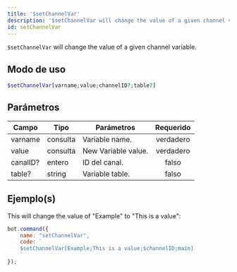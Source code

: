 ```yaml
---
title: '$setChannelVar'
description: '$setChannelVar will change the value of a given channel variable.'
id: setChannelVar
---
```


`$setChannelVar` will change the value of a given channel variable.

## Modo de uso

```php
$setChannelVar[varname;value;channelID?;table?]
```

## Parámetros

| Campo    | Tipo     | Parámetros          | Requerido |
| -------- | -------- | ------------------- |:---------:|
| varname  | consulta | Variable name.      | verdadero |
| value    | consulta | New Variable value. | verdadero |
| canalID? | entero   | ID del canal.       |   falso   |
| table?   | string   | Variable table.     |   falso   |

## Ejemplo(s)

This will change the value of "Example" to "This is a value":

```javascript
bot.command({
    name: "setChannelVar",
    code: `
    $setChannelVar[Example;This is a value;$channelID;main]
    `
});
```